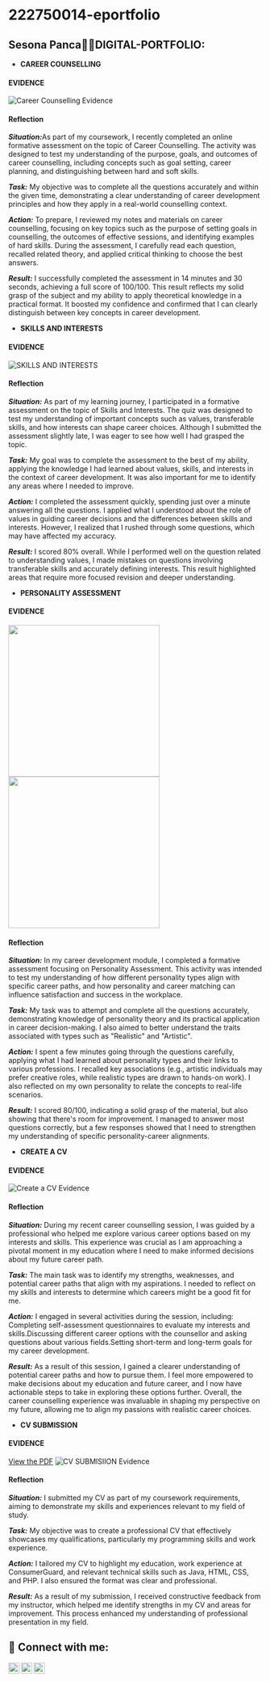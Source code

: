 # 222750014-eportfolio



<h2> Sesona Panca👨‍💻DIGITAL-PORTFOLIO:</h2>

- <b>CAREER COUNSELLING </b>

<h4>EVIDENCE</h4>

![Career Counselling Evidence](https://github.com/222750014/222750014-eportfolio/blob/main/Career%20Counselling.png?raw=true)


<h4>Reflection</h4>
<p><b><i>Situation:</b></i>As part of my coursework, I recently completed an online formative assessment on the topic of Career Counselling. The activity was designed to test my understanding of the purpose, goals, and outcomes of career counselling, including concepts such as goal setting, career planning, and distinguishing between hard and soft skills. </p>

<p><b><i>Task:</b></i>
My objective was to complete all the questions accurately and within the given time, demonstrating a clear understanding of career development principles and how they apply in a real-world counselling context. </p>
  
<p><b><i>Action:</b></i>
To prepare, I reviewed my notes and materials on career counselling, focusing on key topics such as the purpose of setting goals in counselling, the outcomes of effective sessions, and identifying examples of hard skills. During the assessment, I carefully read each question, recalled related theory, and applied critical thinking to choose the best answers.
<p><b><i>Result:</b></i>
I successfully completed the assessment in 14 minutes and 30 seconds, achieving a full score of 100/100. This result reflects my solid grasp of the subject and my ability to apply theoretical knowledge in a practical format. It boosted my confidence and confirmed that I can clearly distinguish between key concepts in career development.</p>
  
- <b>SKILLS AND INTERESTS </b>

<h4>EVIDENCE</h4>


![SKILLS AND INTERESTS](https://github.com/222750014/222750014-eportfolio/blob/main/SKILLS%20AND%20INTERESTS.png?raw=true)

<h4>Reflection</h4>
<p><b><i>Situation:</b></i>
As part of my learning journey, I participated in a formative assessment on the topic of Skills and Interests. The quiz was designed to test my understanding of important concepts such as values, transferable skills, and how interests can shape career choices. Although I submitted the assessment slightly late, I was eager to see how well I had grasped the topic. </p>
<p><b><i>Task:</b></i>
My goal was to complete the assessment to the best of my ability, applying the knowledge I had learned about values, skills, and interests in the context of career development. It was also important for me to identify any areas where I needed to improve. </p>
<p><b><i>Action:</b></i>
I completed the assessment quickly, spending just over a minute answering all the questions. I applied what I understood about the role of values in guiding career decisions and the differences between skills and interests. However, I realized that I rushed through some questions, which may have affected my accuracy.</p>
<p><b><i>Result:</b></i>
I scored 80% overall. While I performed well on the question related to understanding values, I made mistakes on questions involving transferable skills and accurately defining interests. This result highlighted areas that require more focused revision and deeper understanding.</p>

- <b>PERSONALITY ASSESSMENT   </b>

<h4>EVIDENCE</h4>
<p float="left">
   <img src="https://github.com/222750014/222750014-eportfolio/blob/main/Personality%20Assessment.png?raw=true" width="300"/>
  <img src="https://github.com/222750014/222750014-eportfolio/blob/main/Screenshot%202025-05-22%20193742.png?raw=true" width="300"/>

</p>
<h4>Reflection</h4>
<p><b><i>Situation:</b></i>
In my career development module, I completed a formative assessment focusing on Personality Assessment. This activity was intended to test my understanding of how different personality types align with specific career paths, and how personality and career matching can influence satisfaction and success in the workplace.</p>
<p><b><i>Task:</b></i>
My task was to attempt and complete all the questions accurately, demonstrating knowledge of personality theory and its practical application in career decision-making. I also aimed to better understand the traits associated with types such as "Realistic" and "Artistic".</p>
<p><b><i>Action:</b></i>
I spent a few minutes going through the questions carefully, applying what I had learned about personality types and their links to various professions. I recalled key associations (e.g., artistic individuals may prefer creative roles, while realistic types are drawn to hands-on work). I also reflected on my own personality to relate the concepts to real-life scenarios.</p>
<p><b><i>Result:</b></i>
I scored 80/100, indicating a solid grasp of the material, but also showing that there's room for improvement. I managed to answer most questions correctly, but a few responses showed that I need to strengthen my understanding of specific personality-career alignments.</p>
  
- <b>CREATE A CV </b>


 <h4>EVIDENCE</h4>
 
![Create a CV Evidence](https://github.com/222750014/222750014-eportfolio/blob/main/Create%20a%20CV.png?raw=true)

 <h4>Reflection</h4>
<p><b><i>Situation:</b></i>
During my recent career counselling session, I was guided by a professional who helped me explore various career options based on my interests and skills. This experience was crucial as I am approaching a pivotal moment in my education where I need to make informed decisions about my future career path.</p>
<p><b><i>Task:</b></i>
The main task was to identify my strengths, weaknesses, and potential career paths that align with my aspirations. I needed to reflect on my skills and interests to determine which careers might be a good fit for me.</p>
<p><b><i>Action:</b></i>
I engaged in several activities during the session, including:
Completing self-assessment questionnaires to evaluate my interests and skills.Discussing different career options with the counsellor and asking questions about various fields.Setting short-term and long-term goals for my career development.</p>
<p><b><i>Result:</b></i>
As a result of this session, I gained a clearer understanding of potential career paths and how to pursue them. I feel more empowered to make decisions about my education and future career, and I now have actionable steps to take in exploring these options further.
Overall, the career counselling experience was invaluable in shaping my perspective on my future, allowing me to align my passions with realistic career choices.</p>

- <b>CV SUBMISSION  </b>


 <h4>EVIDENCE</h4>
 
[View the PDF](https://github.com/222750014/222750014-eportfolio/raw/main/Sesona%2BPanca%2BDocuments%2B(1)(1).pdf)
![ CV SUBMISIION Evidence](https://github.com/222750014/222750014-eportfolio/blob/main/Cv%20submission.png?raw=true)


  <h4>Reflection</h4>

<p><b><i>Situation:</b></i>
I submitted my CV as part of my coursework requirements, aiming to demonstrate my skills and experiences relevant to my field of study.</p>

<p><b><i>Task:</b></i>
My objective was to create a professional CV that effectively showcases my qualifications, particularly my programming skills and work experience.</p>


<p><b><i>Action:</b></i>
I tailored my CV to highlight my education, work experience at ConsumerGuard, and relevant technical skills such as Java, HTML, CSS, and PHP. I also ensured the format was clear and professional.

<p><b><i>Result:</b></i>
As a result of my submission, I received constructive feedback from my instructor, which helped me identify strengths in my CV and areas for improvement. This process enhanced my understanding of professional presentation in my field.</p>






<h2> 🤳 Connect with me:</h2>

[<img align="left" alt="Sesona | YouTube" width="22px" src="https://cdn.jsdelivr.net/npm/simple-icons@v3/icons/youtube.svg" />][youtube]
[<img align="left" alt="Sesona| LinkedIn" width="22px" src="https://cdn.jsdelivr.net/npm/simple-icons@v3/icons/linkedin.svg" />][linkedin]
[<img align="left" alt="Sesona | Instagram" width="22px" src="https://cdn.jsdelivr.net/npm/simple-icons@v3/icons/instagram.svg" />][instagram]


[youtube]: https://www.youtube.com/@sonasiphosihle4424
[instagram]: https://www.instagram.com/sona_siphosihle/
[linkedin]: https://linkedin.com/in/222750014

<!--
**222750014/222750014-eportfolio** is a ✨ _special_ ✨ repository because its `README.md` (this file) appears on your GitHub profile.

Here are some ideas to get you started:

- 🔭 I’m currently working on ...
- 🌱 I’m currently learning ...
- 👯 I’m looking to collaborate on ...
- 🤔 I’m looking for help with ...
- 💬 Ask me about ...
- 📫 How to reach me: ...
- 😄 Pronouns: ...
- ⚡ Fun fact: ...
-->
